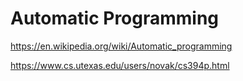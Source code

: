 # Automatic Programming

https://en.wikipedia.org/wiki/Automatic_programming


https://www.cs.utexas.edu/users/novak/cs394p.html
